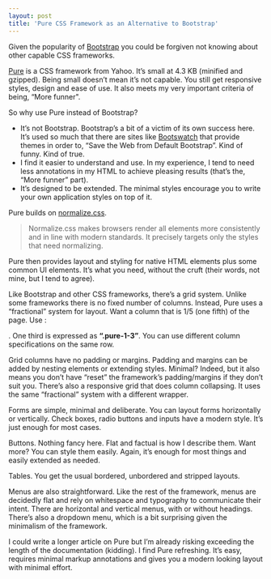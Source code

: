 ```yaml
---
layout: post
title: 'Pure CSS Framework as an Alternative to Bootstrap'
---
```

Given the popularity of [Bootstrap](http://getbootstrap.com/) you could be forgiven not knowing about other capable CSS frameworks.

[Pure](http://purecss.io/) is a CSS framework from Yahoo. It’s small at 4.3 KB (minified and gzipped). Being small doesn’t mean it’s not capable. You still get responsive styles, design and ease of use. It also meets my very important criteria of being, “More funner".

So why use Pure instead of Bootstrap?

  * It’s not Bootstrap. Bootstrap’s a bit of a victim of its own success here. It’s used so much that there are sites like [Bootswatch](http://bootswatch.com/) that provide themes in order to, “Save the Web from Default Bootstrap”. Kind of funny. Kind of true.
  * I find it easier to understand and use. In my experience, I tend to need less annotations in my HTML to achieve pleasing results (that’s the, “More funner” part).
  * It’s designed to be extended. The minimal styles encourage you to write your own application styles on top of it.

Pure builds on [normalize.css](http://necolas.github.io/normalize.css/). 

> Normalize.css makes browsers render all elements more consistently and in line with modern standards. It precisely targets only the styles that need normalizing. 

Pure then provides layout and styling for native HTML elements plus some common UI elements. It’s what you need, without the cruft (their words, not mine, but I tend to agree).

Like Bootstrap and other CSS frameworks, there’s a grid system. Unlike some frameworks there is no fixed number of columns. Instead, Pure uses a “fractional” system for layout. Want a column that is 1/5 (one fifth) of the page. Use : **<div class=”pure-u-1-5”>**. One third is expressed as **“.pure-1-3”**. You can use different column specifications on the same row.

Grid columns have no padding or margins. Padding and margins can be added by nesting elements or extending styles. Minimal? Indeed, but it also means you don’t have “reset” the framework’s padding/margins if they don’t suit you. There’s also a responsive grid that does column collapsing. It uses the same “fractional” system with a different wrapper.

Forms are simple, minimal and deliberate. You can layout forms horizontally or vertically. Check boxes, radio buttons and inputs have a modern style. It’s just enough for most cases.

Buttons. Nothing fancy here. Flat and factual is how I describe them. Want more? You can style them easily. Again, it’s enough for most things and easily extended as needed.

Tables. You get the usual bordered, unbordered and stripped layouts. 

Menus are also straightforward. Like the rest of the framework, menus are decidedly flat and rely on whitespace and typography to communicate their intent. There are horizontal and vertical menus, with or without headings. There’s also a dropdown menu, which is a bit surprising given the minimalism of the framework.

I could write a longer article on Pure but I’m already risking exceeding the length of the documentation (kidding). I find Pure refreshing. It’s easy, requires minimal markup annotations and gives you a modern looking layout with minimal effort.
